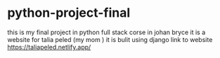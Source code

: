 # python-project-final
this is my final project in python full stack corse in johan bryce it is a website for talia peled (my mom ) it is bulit using django 
link to website https://taliapeled.netlify.app/
